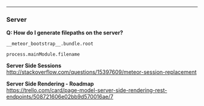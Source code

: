   


------------------------------------------------------------------
### Server 

**Q: How do I generate filepaths on the server?**    

````
__meteor_bootstrap__.bundle.root  

process.mainModule.filename  
````


**Server Side Sessions**  
http://stackoverflow.com/questions/15397609/meteor-session-replacement  

**Server Side Rendering - Roadmap**  
https://trello.com/card/page-model-server-side-rendering-rest-endpoints/508721606e02bb9d570016ae/7



